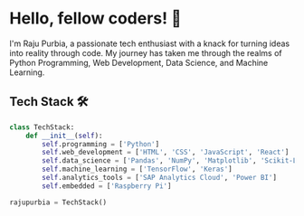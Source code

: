 <!-- Raju Purbia -->
# Hello, fellow coders! 👋

I'm Raju Purbia, a passionate tech enthusiast with a knack for turning ideas into reality through code. My journey has taken me through the realms of Python Programming, Web Development, Data Science, and Machine Learning.

## Tech Stack 🛠️
```python
class TechStack:
    def __init__(self):
        self.programming = ['Python']
        self.web_development = ['HTML', 'CSS', 'JavaScript', 'React']
        self.data_science = ['Pandas', 'NumPy', 'Matplotlib', 'Scikit-Learn']
        self.machine_learning = ['TensorFlow', 'Keras']
        self.analytics_tools = ['SAP Analytics Cloud', 'Power BI']
        self.embedded = ['Raspberry Pi']

rajupurbia = TechStack()
